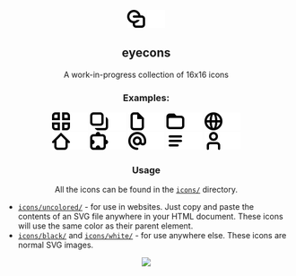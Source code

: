 <p align="center">
<img src="./icons/black/eyecons.svg#gh-light-mode-only" width=32 height=32>
<img src="./icons/white/eyecons.svg#gh-dark-mode-only" width=32 height=32>
</p>
<h2 align="center">eyecons</h2>
<p align="center">A work-in-progress collection of 16x16 icons</p>

<h3 align="center">Examples:</h3>
<p align="center">
<img src="./icons/black/apps.svg#gh-light-mode-only"><img src="./icons/white/apps.svg#gh-dark-mode-only"> <img src="./icons/black/copy.svg#gh-light-mode-only"><img src="./icons/white/copy.svg#gh-dark-mode-only"> <img src="./icons/black/file.svg#gh-light-mode-only"><img src="./icons/white/file.svg#gh-dark-mode-only"> <img src="./icons/black/folder.svg#gh-light-mode-only"><img src="./icons/white/folder.svg#gh-dark-mode-only"> <img src="./icons/black/globe.svg#gh-light-mode-only"><img src="./icons/white/globe.svg#gh-dark-mode-only">
<br/>
<img src="./icons/black/home.svg#gh-light-mode-only"><img src="./icons/white/home.svg#gh-dark-mode-only"> <img src="./icons/black/jigsaw.svg#gh-light-mode-only"><img src="./icons/white/jigsaw.svg#gh-dark-mode-only"> <img src="./icons/black/symbol_at.svg#gh-light-mode-only"><img src="./icons/white/symbol_at.svg#gh-dark-mode-only"> <img src="./icons/black/text.svg#gh-light-mode-only"><img src="./icons/white/text.svg#gh-dark-mode-only"> <img src="./icons/black/user.svg#gh-light-mode-only"><img src="./icons/white/user.svg#gh-dark-mode-only">
</p>

<h3 align="center">Usage</h3>
<p align="center">All the icons can be found in the <a href=./icons><code>icons/</code></a> directory.</p>
<ul>
<li><a href=./icons/uncolored/><code>icons/uncolored/</code></a> - for use in websites. Just copy and paste the contents of an SVG file anywhere in your HTML document. These icons will use the same color as their parent element.</li>
<li><a href=./icons/black/><code>icons/black/</code></a> and <a href=./icons/white/><code>icons/white/</code></a> - for use anywhere else. These icons are normal SVG images.</li>
</ul>
<p align="center"><a href=https://creativecommons.org/licenses/by-sa/4.0/><img src="https://img.shields.io/github/license/IAmRuMaks/eyecons?style=for-the-badge"></a></p>
